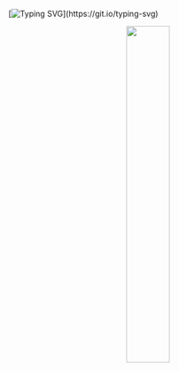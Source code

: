 [![Typing SVG](https://readme-typing-svg.demolab.com?font=Fira+Code&pause=1000&center=true&vCenter=true&random=false&width=435&lines=Welcome+to+my+GitHub+Repository+%F0%9F%A4%97+!)](https://git.io/typing-svg)
<p>

<p align="center">
  <a href="https://github.com/otavio-hbf">
    <img width="39.5%" src="https://github-readme-stats.vercel.app/api/top-langs/?username=HugoZig&theme=radical&bg_color=282828&hide_border=true&include_all_commits=true&count_private=true&layout=compact">
  </a>
</p>
